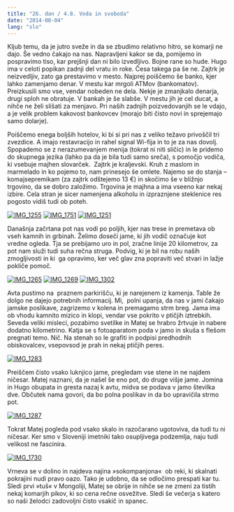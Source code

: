```yaml
---
title: "26. dan / 4.8. Voda in svoboda"
date: "2014-08-04"
lang: "slo"
---
```


Kljub temu, da je jutro sveže in da se zbudimo relativno hitro, se komarji ne dajo. Še vedno čakajo na nas. Napravljeni kakor se da, pomijemo in pospravimo tiso, kar prejšnji dan ni bilo izvedljivo. Bojne rane so hude. Hugo ima v celoti popikan zadnji del vratu in roke. Česa takega pa še ne. Zajtrk je neizvedljiv, zato ga prestavimo v mesto. Najprej poiščemo še banko, kjer lahko zamenjamo denar. V mestu kar mrgoli ATMov (bankomatov). Preizkusili smo vse, vendar nobeden ne dela. Nekje je zmanjkalo denarja, drugi sploh ne obratuje. V bankah je še slabše. V mestu jih je cel ducat, a nihče ne želi slišati za menjavo. Pri naših zadnjih poizvedovanjih se le vdajo, a je velik problem kakovost bankovcev (morajo biti čisto novi in sprejemajo samo dolarje).

Poiščemo enega boljših hotelov, ki bi si pri nas z veliko težavo privoščil tri zvezdice. A imajo restavracijo in rahel signal Wi-fija in to je za nas dovolj. Spopademo se z nerazumevanjem menija (tokrat ni niti sličic) in le pridemo do skupnega jezika (lahko pa da je bila tudi samo sreča), s pomočjo vodiča, ki vsebuje majhen slovarček.  Zajtrk je kraljevski. Kruh z maslom in marmelado in ko pojemo to, nam prinesejo še omlete. Najemo se do stanja – komajsepremikam (za zajtrk odštejemo 13 €) in skočimo še v bližnjo trgovino, da se dobro založimo. Trgovina je majhna a ima vseeno kar nekaj izbire. Cela stran je sicer namenjena alkoholu in izpraznjene steklenice res pogosto vidiš tudi ob poteh.

[![IMG_1255](images/IMG_1255-300x200.jpg)](http://gremovmongolijo.com/wp-content/uploads/2014/08/IMG_1255.jpg) [![IMG_1751](images/IMG_1751-300x200.jpg)](http://gremovmongolijo.com/wp-content/uploads/2014/08/IMG_1751.jpg) [![IMG_1251](images/IMG_1251-300x200.jpg)](http://gremovmongolijo.com/wp-content/uploads/2014/08/IMG_1251.jpg)

Današnja začrtana pot nas vodi po poljih, kjer nas trese in premetava ob vseh kamnih in grbinah. Želimo doseči jame, ki jih vodič označuje kot vredne ogleda. Tja se prebijamo uro in pol, zračne linije 20 kilometrov, za pot nam služi tudi suha rečna struga. Podvig, ki je bil na robu naših zmogljivosti in ki  ga opravimo, ker več glav zna popraviti več stvari in lažje pokliče pomoč.

[![IMG_1265](images/IMG_1265-300x200.jpg)](http://gremovmongolijo.com/wp-content/uploads/2014/08/IMG_1265.jpg) [![IMG_1269](images/IMG_1269-300x200.jpg)](http://gremovmongolijo.com/wp-content/uploads/2014/08/IMG_1269.jpg) [![IMG_1302](images/IMG_1302-300x200.jpg)](http://gremovmongolijo.com/wp-content/uploads/2014/08/IMG_1302.jpg)

Avta pustimo na  praznem parkirišču, ki je narejenem iz kamenja. Table že dolgo ne dajejo potrebnih informacij. Mi,  polni upanja, da nas v jami čakajo jamske poslikave, zagrizemo v kolena in premagamo strm breg. Jama ima ob vhodu kamnito mizico in klopi, vendar vse pokrito v ptičjih iztrebkih. Seveda veliki misleci, pozabimo svetilke in Matej se hrabro žrtvuje in nabere dodatno kilometrino. Katja se s fotoaparatom poda v jamo in skuša s flešom pregnati temo. Nič. Na stenah so le grafiti in podpisi predhodnih obiskovalcev, vsepovsod je prah in nekaj ptičjih peres.

[![IMG_1283](images/IMG_1283-300x200.jpg)](http://gremovmongolijo.com/wp-content/uploads/2014/08/IMG_1283.jpg)

Preiščem čisto vsako luknjico jame, pregledam vse stene in ne najdem ničesar. Matej naznani, da je našel še eno pot, do druge višje jame. Jomina in Hugo obupata in gresta nazaj k avtu, midva se podava v jamo številka dve. Občutek nama govori, da bo polna poslikav in da bo upravičila strmo pot.

[![IMG_1287](images/IMG_1287-300x200.jpg)](http://gremovmongolijo.com/wp-content/uploads/2014/08/IMG_1287.jpg)

Tokrat Matej pogleda pod vsako skalo in razočarano ugotoviva, da tudi tu ni ničesar. Ker smo v Sloveniji imetniki tako osupljivega podzemlja, naju tudi velikost ne fascinira.

[![IMG_1730](images/IMG_1730-300x200.jpg)](http://gremovmongolijo.com/wp-content/uploads/2014/08/IMG_1730.jpg)

Vrneva se v dolino in najdeva najina »sokompanjona«  ob reki, ki skalnati pokrajini nudi pravo oazo. Tako je udobno, da se odločimo prespati kar tu. Sledi prvi »tuš« v Mongoliji, Matej se obrije in nihče se ne zmeni za tistih nekaj komarjih pikov, ki so cena rečne osvežitve. Sledi še večerja s katero so naši želodci zadovoljni čisto vsakič in spanec.
